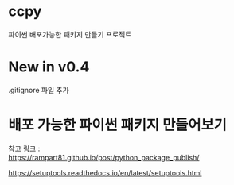 # ccpy
파이썬 배포가능한 패키지 만들기 프로젝트

# New in v0.4
.gitignore 파일 추가

# 배포 가능한 파이썬 패키지 만들어보기

참고 링크 :  
https://rampart81.github.io/post/python_package_publish/


https://setuptools.readthedocs.io/en/latest/setuptools.html